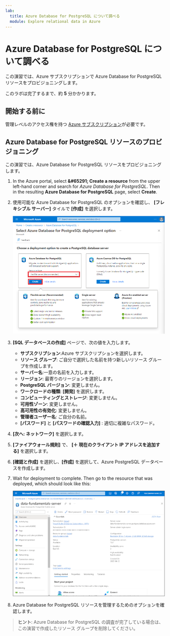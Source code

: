 ```yaml
---
lab:
  title: Azure Database for PostgreSQL について調べる
  module: Explore relational data in Azure
---
```


# <a name="explore-azure-database-for-postgresql"></a>Azure Database for PostgreSQL について調べる

この演習では、Azure サブスクリプションで Azure Database for PostgreSQL リソースをプロビジョニングします。

このラボは完了するまで、約 **5** 分かかります。

## <a name="before-you-start"></a>開始する前に

管理レベルのアクセス権を持つ [Azure サブスクリプション](https://azure.microsoft.com/free)が必要です。

## <a name="provision-an-azure-database-for-postgresql-resource"></a>Azure Database for PostgreSQL リソースのプロビジョニング

この演習では、Azure Database for PostgreSQL リソースをプロビジョニングします。

1. In the Azure portal, select <bpt id="p1">**</bpt>&amp;#65291; Create a resource<ept id="p1">**</ept> from the upper left-hand corner and search for <bpt id="p2">*</bpt>Azure Database for PostgreSQL<ept id="p2">*</ept>. Then in the resulting <bpt id="p1">**</bpt>Azure Database for PostgreSQL<ept id="p1">**</ept> page, select <bpt id="p2">**</bpt>Create<ept id="p2">**</ept>.

1. 使用可能な Azure Database for PostgreSQL のオプションを確認し、 **[フレキシブル サーバー]** タイルで **[作成]** を選択します。

    ![Azure Database for PostgreSQL デプロイ オプションのスクリーンショット](images/postgresql-options.png)

1. **[SQL データベースの作成]** ページで、次の値を入力します。
    - **サブスクリプション**:Azure サブスクリプションを選択します。
    - **リソース グループ**: ご自分で選択した名前を持つ新しいリソース グループを作成します。
    - **サーバー名**:一意の名前を入力します。
    - **リージョン**: 最寄りのリージョンを選択します。
    - **PostgreSQL バージョン**: 変更しません。
    - **ワークロードの種類**: **[開発]** を選択します。
    - **コンピューティングとストレージ**: 変更しません。
    - **可用性ゾーン**: 変更しません。
    - **高可用性の有効化**: 変更しません。
    - **管理者ユーザー名**: ご自分の名前。
    - **[パスワード]** と **[パスワードの確認入力]** : 適切に複雑なパスワード。

1. **[次へ: ネットワーク]** を選択します。

1. **[ファイアウォール規則]** で、 **[&#65291; 現在のクライアント IP アドレスを追加する]** を選択します。

1. **[確認と作成]** を選択し、**[作成]** を選択して、Azure PostgreSQL データベースを作成します。

1. Wait for deployment to complete. Then go to the resource that was deployed, which should look like this:

    ![[Azure Database for PostgreSQL] ページが表示されている Azure portal のスクリーンショット。](images/postgresql-portal.png)

1. Azure Database for PostgreSQL リソースを管理するためのオプションを確認します。

> **ヒント**: Azure Database for PostgreSQL の調査が完了している場合は、この演習で作成したリソース グループを削除してください。

